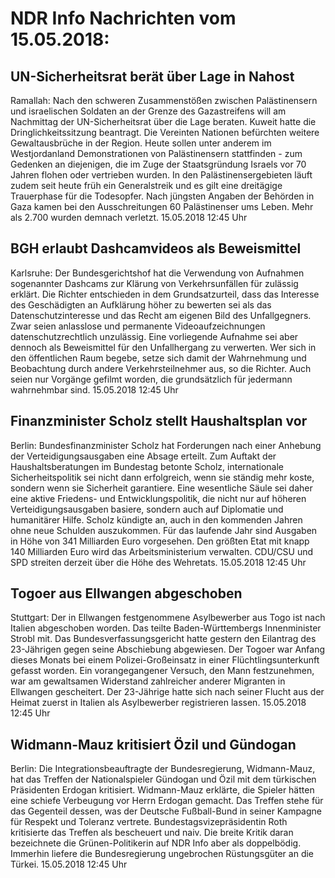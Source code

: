 # NDR Info Nachrichten vom 15.05.2018:


## UN-Sicherheitsrat berät über Lage in Nahost
Ramallah: Nach den schweren Zusammenstößen zwischen Palästinensern und israelischen Soldaten an der Grenze des Gazastreifens will am Nachmittag der UN-Sicherheitsrat über die Lage beraten. Kuweit hatte die Dringlichkeitssitzung beantragt. Die Vereinten Nationen befürchten weitere Gewaltausbrüche in der Region. Heute sollen unter anderem im Westjordanland Demonstrationen von Palästinensern stattfinden - zum Gedenken an diejenigen, die im Zuge der Staatsgründung Israels vor 70 Jahren flohen oder vertrieben wurden. In den Palästinensergebieten läuft zudem seit heute früh ein Generalstreik und es gilt eine dreitägige Trauerphase für die Todesopfer. Nach jüngsten Angaben der Behörden in Gaza kamen bei den Ausschreitungen 60 Palästinenser ums Leben. Mehr als 2.700 wurden demnach verletzt. 15.05.2018 12:45 Uhr 

## BGH erlaubt Dashcamvideos als Beweismittel
Karlsruhe: Der Bundesgerichtshof hat die Verwendung von Aufnahmen sogenannter Dashcams zur Klärung von Verkehrsunfällen für zulässig erklärt. Die Richter entschieden in dem Grundsatzurteil, dass das Interesse des Geschädigten an Aufklärung höher zu bewerten sei als das Datenschutzinteresse und das Recht am eigenen Bild des Unfallgegners. Zwar seien anlasslose und permanente Videoaufzeichnungen datenschutzrechtlich unzulässig. Eine vorliegende Aufnahme sei aber dennoch als Beweismittel für den Unfallhergang zu verwerten. Wer sich in den öffentlichen Raum begebe, setze sich damit der Wahrnehmung und Beobachtung durch andere Verkehrsteilnehmer aus, so die Richter. Auch seien nur Vorgänge gefilmt worden, die grundsätzlich für jedermann wahrnehmbar sind. 15.05.2018 12:45 Uhr 

## Finanzminister Scholz stellt Haushaltsplan vor
Berlin: Bundesfinanzminister Scholz hat Forderungen nach einer Anhebung der Verteidigungsausgaben eine Absage erteilt. Zum Auftakt der Haushaltsberatungen im Bundestag betonte Scholz, internationale Sicherheitspolitik sei nicht dann erfolgreich, wenn sie ständig mehr koste, sondern wenn sie Sicherheit garantiere. Eine wesentliche Säule sei daher eine aktive Friedens- und Entwicklungspolitik, die nicht nur auf höheren Verteidigungsausgaben basiere, sondern auch auf Diplomatie und humanitärer Hilfe. Scholz kündigte an, auch in den kommenden Jahren ohne neue Schulden auszukommen. Für das laufende Jahr sind Ausgaben in Höhe von 341 Milliarden Euro vorgesehen. Den größten Etat mit knapp 140 Milliarden Euro wird das Arbeitsministerium verwalten. CDU/CSU und SPD streiten derzeit über die Höhe des Wehretats. 15.05.2018 12:45 Uhr 

## Togoer aus Ellwangen abgeschoben
Stuttgart: Der in Ellwangen festgenommene Asylbewerber aus Togo ist nach Italien abgeschoben worden. Das teilte Baden-Württembergs Innenminister Strobl mit. Das Bundesverfassungsgericht hatte gestern den Eilantrag des 23-Jährigen gegen seine Abschiebung abgewiesen. Der Togoer war Anfang dieses Monats bei einem Polizei-Großeinsatz in einer Flüchtlingsunterkunft gefasst worden. Ein vorangegangener Versuch, den Mann festzunehmen, war am gewaltsamen Widerstand zahlreicher anderer Migranten in Ellwangen gescheitert. Der 23-Jährige hatte sich nach seiner Flucht aus der Heimat zuerst in Italien als Asylbewerber registrieren lassen. 15.05.2018 12:45 Uhr 

## Widmann-Mauz kritisiert Özil und Gündogan
Berlin:	Die Integrationsbeauftragte der Bundesregierung, Widmann-Mauz, hat das Treffen der Nationalspieler Gündogan und Özil mit dem türkischen Präsidenten Erdogan kritisiert. Widmann-Mauz erklärte, die Spieler hätten eine schiefe Verbeugung vor Herrn Erdogan gemacht. Das Treffen stehe für das Gegenteil dessen, was der Deutsche Fußball-Bund in seiner Kampagne für Respekt und Toleranz vertrete. Bundestagsvizepräsidentin Roth kritisierte das Treffen als bescheuert und naiv. Die breite Kritik daran bezeichnete die Grünen-Politikerin auf NDR Info aber als doppelbödig. Immerhin liefere die Bundesregierung ungebrochen Rüstungsgüter an die Türkei. 15.05.2018 12:45 Uhr 

